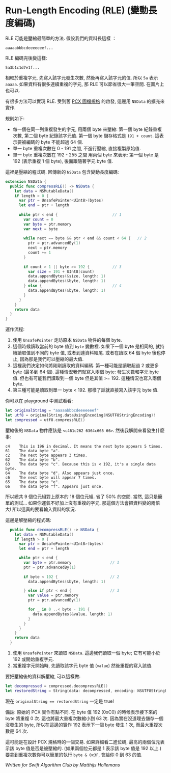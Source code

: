 # Run-Length Encoding (RLE) (變動長度編碼)

<!--
RLE is probably the simplest way to do compression. Let's say you have data that looks like this:
-->

RLE 可能是壓縮最簡單的方法. 假設我們的資料長這樣 ：

	aaaaabbbcdeeeeeeef...
	
<!--
then RLE encodes it as follows:
-->

RLE 編碼完後變這樣:

	5a3b1c1d7e1f...

<!--
Instead of repeating bytes, you first write how often that byte occurs and then the byte's actual value. So `5a` means `aaaaa`. If the data has a lot of "byte runs", that is lots of repeating bytes, then RLE can save quite a bit of space. It works quite well on images.

There are many different ways you can implement RLE. Here's an extension of `NSData` that does a version of RLE inspired by the old [PCX image file format](https://en.wikipedia.org/wiki/PCX).

The rules are these:

- Each byte run, i.e. when a certain byte value occurs more than once in a row, is compressed using two bytes: the first byte records the number of repetitions, the second records the actual value. The first byte is stored as: `191 + count`. This means encoded byte runs can never be more than 64 bytes long.

- A single byte in the range 0 - 191 is not compressed and is copied without change.

- A single byte in the range 192 - 255 is represented by two bytes: first the byte 192 (meaning a run of 1 byte), followed by the actual value.

Here is the compression code. It returns a new `NSData` object containing the run-length encoded bytes:
-->

相較於重複字元, 先寫入該字元發生次數, 然後再寫入該字元的值. 
所以 `5a` 表示 `aaaaa`. 如果資料有很多連續重複的字元, 那 RLE 可以節省很大一筆空間. 在圖片上也可以.

有很多方法可以實現 RLE. 受到舊 [PCX 圖檔規格](https://en.wikipedia.org/wiki/PCX) 的啟發, 這邊用 `NSData` 的擴充來實作. 

規則如下:

- 每一個在同一列重複發生的字元, 用兩個 byte 來壓縮: 第一個 byte 紀錄重複次數, 第二個 byte 紀錄該字元值. 第一個 byte 儲存格式是 `191 + count`. 這表示要被編碼的 byte 不能超過 64 個.
- 單一 byte 重複次數在 0 - 191 之間, 不進行壓縮, 直接複製原始值.
- 單一 byte 重複次數在 192 - 255 之間 用兩個 byte 來表示: 第一個 byte 是 192 (表示重複 1 個 byte), 後面跟隨著字元 byte 值.

這裡是壓縮的程式碼. 回傳新的 `NSData` 包含變動長度編碼:

```swift
extension NSData {
  public func compressRLE() -> NSData {
    let data = NSMutableData()
    if length > 0 {
      var ptr = UnsafePointer<UInt8>(bytes)
      let end = ptr + length
      
      while ptr < end {                        // 1
        var count = 0
        var byte = ptr.memory
        var next = byte
        
        while next == byte && ptr < end && count < 64 {   // 2
          ptr = ptr.advancedBy(1)
          next = ptr.memory
          count += 1
        }
      
        if count > 1 || byte >= 192 {          // 3
          var size = 191 + UInt8(count)
          data.appendBytes(&size, length: 1)
          data.appendBytes(&byte, length: 1)
        } else {                               // 4
          data.appendBytes(&byte, length: 1)
        }
      }
    }
    return data
  }
}
```

<!--
How it works:

1. We use an `UnsafePointer` to step through the bytes of the original `NSData` object.

2. At this point we've read the current byte value into the `byte` variable. If the next byte is the same, then we keep reading until we find a byte value that is different, or we reach the end of the data. We also stop if the run is 64 bytes because that's the maximum we can encode.

3. Here, we have to decide how to encode the bytes we just read. The first possibility is that we've read a run of 2 or more bytes (up to 64). In that case we write out two bytes: the length of the run followed by the byte value. But it's also possible we've read a single byte with a value >= 192. That will also be encoded with two bytes.

4. The third possibility is that we've read a single byte < 192. That simply gets copied to the output verbatim.

You can test it like this in a playground:
-->

運作流程:

1. 使用 `UnsafePointer` 走訪原本 `NSData` 物件的每個 byte.
2. 這個時候讀取當前的 byte 值到 `byte` 變數裡. 如果下一個 byte 是相同的, 就持續讀取值到不同的 byte 值, 或者到達資料結尾. 或者在讀取 64 個 byte 後也停止, 因為那是我們可以壓縮的最大值.
3. 這裡我們決定如何將剛剛讀取的資料編碼. 第一種可能是讀取超過 2 或更多 byte (最多到 64 個). 這種情況我們就寫入兩個 byte: 發生次數和字元 byte 值. 但也有可能我們讀取到一個 byte 但是其值 >= 192. 這種情況也寫入兩個 byte.
4. 第三種可能是讀取到單一 byte < 192. 那樣了話就直接寫入該字元 byte 值.

你可以在 playground 中測試看看:

```swift
let originalString = "aaaaabbbcdeeeeeeef"
let utf8 = originalString.dataUsingEncoding(NSUTF8StringEncoding)!
let compressed = utf8.compressRLE()
```

<!--
The compressed `NSData` object should be `<c461c262 6364c665 66>`. Let's decode that by hand to see what has happened:
-->

壓縮後的 `NSData` 物件應該是 `<c461c262 6364c665 66>`. 然後我解開來看發生什麼事:

	c4    This is 196 in decimal. It means the next byte appears 5 times.
	61    The data byte "a".
	c2    The next byte appears 3 times.
	62    The data byte "b".
	63    The data byte "c". Because this is < 192, it's a single data byte.
	64    The data byte "d". Also appears just once.
	c6    The next byte will appear 7 times.
	65    The data byte "e".
	66    The data byte "f". Appears just once.

<!--
So that's 9 bytes encoded versus 18 original. That's a savings of 50%. Of course, this was only a simple test case... If you get unlucky and there are no byte runs at all in your original data, then this method will actually make the encoded data twice as large! So it really depends on the input data.

Here is the decompression code:
-->

所以總共 9 個位元組對上原本的 18 個位元組. 省了 50% 的空間. 當然, 這只是簡單的測試... 如果你運氣不好加上沒有重複的字元, 那這個方法會把資料變的兩倍大! 所以這真的要看輸入資料的狀況.

這邊是解壓縮的程式碼:

```swift
  public func decompressRLE() -> NSData {
    let data = NSMutableData()
    if length > 0 {
      var ptr = UnsafePointer<UInt8>(bytes)
      let end = ptr + length

      while ptr < end {
        var byte = ptr.memory                 // 1
        ptr = ptr.advancedBy(1)
        
        if byte < 192 {                       // 2
          data.appendBytes(&byte, length: 1)

        } else if ptr < end {                 // 3
          var value = ptr.memory
          ptr = ptr.advancedBy(1)

          for _ in 0 ..< byte - 191 {
            data.appendBytes(&value, length: 1)
          }
        }
      }
    }
    return data
  }
```

<!--
1. Again this uses an `UnsafePointer` to read the `NSData`. Here we read the next byte; this is either a single value less than 192, or the start of a byte run.

2. If it's a single value, then it's just a matter of copying it to the output.

3. But if the byte is the start of a run, we have to first read the actual data value and then write it out repeatedly.

To turn the compressed data back into the original, you'd do:
-->

1. 使用 `UnsafePointer` 來讀取 `NSData`. 這邊我們讀取一個 byte; 它有可能小於 192 或開始重複字元.
2. 當重複字元開始時, 先讀取該字元 byte 值 (`value`) 然後重複的寫入該值.

要把壓縮後的資料解壓縮, 可以這樣做:


```swift
let decompressed = compressed.decompressRLE()
let restoredString = String(data: decompressed, encoding: NSUTF8StringEncoding)
```

<!--
And now `originalString == restoredString` must be true!

Footnote: The original PCX implementation is slightly different. There, a byte value of 192 (0xC0) means that the following byte will be repeated 0 times. This also limits the maximum run size to 63 bytes. Because it makes no sense to store bytes that don't occur, in my implementation 192 means the next byte appears once, and the maximum run length is 64 bytes.

This was probably a trade-off when they designed the PCX format way back when. If you look at it in binary, the upper two bits indicate whether a byte is compressed. (If both bits are set then the byte value is 192 or more.) To get the run length you can simply do `byte & 0x3F`, giving you a value in the range 0 to 63. 
-->

現在 `originalString == restoredString` 一定是 true!

備註: 原始的 PCX 實作有點不同. 在 byte 值 192 (0xC0) 的時候表示接下來的 byte 將重複 0 次. 這也將最大重複次數縮小到 63 次. 因為實在沒道理去儲存一個沒發生的 byte, 所以在這邊的實作 192 表示下一個 byte 發生 1 次, 而最大重複次數是 64 次.

這可能是在設計 PCX 規格時的一個交易. 如果詳細看二進位碼, 最高的兩個位元表示該 byte 值是否是被壓縮的. (如果兩個位元都是 1 表示該 byte 值是 192 以上.) 要拿到重複次數你可以簡單的執行 `byte & 0x3F`, 會給你 0 到 63 的值.

*Written for Swift Algorithm Club by Matthijs Hollemans*
